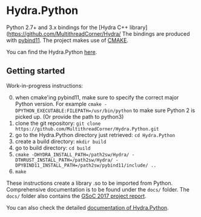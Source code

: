 Hydra.Python
============

Python 2.7+ and 3.x bindings for the [Hydra C++ library](https://github.com/MultithreadCorner/Hydra/
The bindings are produced with [pybind11](http://pybind11.readthedocs.io/). The project makes use of [CMAKE](https://cmake.org/).

You can find the Hydra.Python [here](https://github.com/MultithreadCorner/Hydra.Python/tree/GSoC2017-release).


Getting started
---------------

Work-in-progress instructions:

0. when cmake'ing pybind11, make sure to specify the correct major Python version. For example `cmake -DPYTHON_EXECUTABLE:FILEPATH=/usr/bin/python` to make sure Python 2 is picked up. (Or provide the path to python3)
1. clone the git repository: `git clone https://github.com/MultithreadCorner/Hydra.Python.git`
2. go to the Hydra.Python directory just retrieved: `cd Hydra.Python`
3. create a build directory: `mkdir build`
4. go to build directory: `cd build`
5. `cmake -DHYDRA_INSTALL_PATH=/path2sw/Hydra/ -DTHRUST_INSTALL_PATH=/path2sw/Hydra/ -DPYBIND11_INSTALL_PATH=/path2sw/pybind11/include/ ..`
6. `make`

These instructions create a library .so to be imported from Python.
Comprehensive documentation is to be found under the `docs/` folder. The `docs/` folder
also contains the [GSoC 2017 project report](https://github.com/MultithreadCorner/Hydra.Python/blob/master/docs/project_report.rst).

You can also check the detailed [documentation of Hydra.Python](https://hydrapython-documentation.readthedocs.io/en/latest/).

